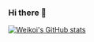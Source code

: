 ### Hi there 👋

[![Weikoi's GitHub stats](https://github-readme-stats.vercel.app/api?username=Weikoi)](https://github.com/Weikoi/github-readme-stats)


<!--
**Weikoi/Weikoi** is a ✨ _special_ ✨ repository because its `README.md` (this file) appears on your GitHub profile.

Here are some ideas to get you started:

- 🔭 I’m currently working on ...
- 🌱 I’m currently learning ...
- 👯 I’m looking to collaborate on ...
- 🤔 I’m looking for help with ...
- 💬 Ask me about ...
- 📫 How to reach me: ...
- 😄 Pronouns: ...
- ⚡ Fun fact: ...
-->
